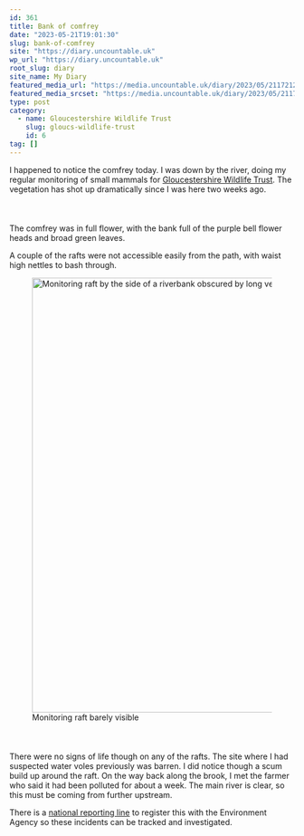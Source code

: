 ```yaml
---
id: 361
title: Bank of comfrey
date: "2023-05-21T19:01:30"
slug: bank-of-comfrey
site: "https://diary.uncountable.uk"
wp_url: "https://diary.uncountable.uk"
root_slug: diary
site_name: My Diary
featured_media_url: "https://media.uncountable.uk/diary/2023/05/21172127/IMG20230521132108.webp"
featured_media_srcset: "https://media.uncountable.uk/diary/2023/05/21172127/IMG20230521132108-300x134.webp 300w, https://media.uncountable.uk/diary/2023/05/21172127/IMG20230521132108-1024x457.webp 1024w, https://media.uncountable.uk/diary/2023/05/21172127/IMG20230521132108-150x150.webp 150w, https://media.uncountable.uk/diary/2023/05/21172127/IMG20230521132108-640x285.webp 640w, https://media.uncountable.uk/diary/2023/05/21172127/IMG20230521132108.webp 2000w"
type: post
category:
  - name: Gloucestershire Wildlife Trust
    slug: gloucs-wildlife-trust
    id: 6
tag: []
---
```



<p>I happened to notice the comfrey today.  I was down by the river, doing my regular monitoring of small mammals for <a href="https://www.gloucestershirewildlifetrust.co.uk/volunteer">Gloucestershire Wildlife Trust</a>.  The vegetation has shot up dramatically since I was here two weeks ago.</p>


<style>.kb-row-layout-id_fc00e6-e3 > .kt-row-column-wrap{align-content:start;}:where(.kb-row-layout-id_fc00e6-e3 > .kt-row-column-wrap) > .wp-block-kadence-column{justify-content:start;}.kb-row-layout-id_fc00e6-e3 > .kt-row-column-wrap{column-gap:var(--global-kb-gap-md, 2rem);row-gap:var(--global-kb-gap-md, 2rem);padding-top:var(--global-kb-spacing-sm, 1.5rem);padding-bottom:var(--global-kb-spacing-sm, 1.5rem);grid-template-columns:repeat(2, minmax(0, 1fr));}.kb-row-layout-id_fc00e6-e3 > .kt-row-layout-overlay{opacity:0.30;}@media all and (max-width: 1024px){.kb-row-layout-id_fc00e6-e3 > .kt-row-column-wrap{grid-template-columns:repeat(2, minmax(0, 1fr));}}@media all and (max-width: 767px){.kb-row-layout-id_fc00e6-e3 > .kt-row-column-wrap{grid-template-columns:minmax(0, 1fr);}.kb-row-layout-id_fc00e6-e3 > .kt-row-column-wrap > .wp-block-kadence-column:nth-of-type(1){order:2;}.kb-row-layout-id_fc00e6-e3 > .kt-row-column-wrap > .wp-block-kadence-column:nth-of-type(2){order:1;}.kb-row-layout-id_fc00e6-e3 > .kt-row-column-wrap > .wp-block-kadence-column:nth-of-type(3){order:12;}.kb-row-layout-id_fc00e6-e3 > .kt-row-column-wrap > .wp-block-kadence-column:nth-of-type(4){order:11;}.kb-row-layout-id_fc00e6-e3 > .kt-row-column-wrap > .wp-block-kadence-column:nth-of-type(5){order:22;}.kb-row-layout-id_fc00e6-e3 > .kt-row-column-wrap > .wp-block-kadence-column:nth-of-type(6){order:21;}.kb-row-layout-id_fc00e6-e3 > .kt-row-column-wrap > .wp-block-kadence-column:nth-of-type(7){order:32;}.kb-row-layout-id_fc00e6-e3 > .kt-row-column-wrap > .wp-block-kadence-column:nth-of-type(8){order:31;}}</style><div class="kb-row-layout-wrap kb-row-layout-id_fc00e6-e3 alignnone wp-block-kadence-rowlayout"><div class="kt-row-column-wrap kt-has-2-columns kt-row-layout-equal kt-tab-layout-inherit kt-mobile-layout-row kt-row-valign-top">
<style>.kadence-column_66225e-5f > .kt-inside-inner-col,.kadence-column_66225e-5f > .kt-inside-inner-col:before{border-top-left-radius:0px;border-top-right-radius:0px;border-bottom-right-radius:0px;border-bottom-left-radius:0px;}.kadence-column_66225e-5f > .kt-inside-inner-col{column-gap:var(--global-kb-gap-sm, 1rem);}.kadence-column_66225e-5f > .kt-inside-inner-col{flex-direction:column;}.kadence-column_66225e-5f > .kt-inside-inner-col > .aligncenter{width:100%;}.kadence-column_66225e-5f > .kt-inside-inner-col:before{opacity:0.3;}.kadence-column_66225e-5f{position:relative;}@media all and (max-width: 1024px){.kadence-column_66225e-5f > .kt-inside-inner-col{flex-direction:column;justify-content:center;}}@media all and (max-width: 767px){.kadence-column_66225e-5f > .kt-inside-inner-col{flex-direction:column;justify-content:center;}}</style>
<div class="wp-block-kadence-column kadence-column_66225e-5f"><div class="kt-inside-inner-col">
<p>The comfrey was in full flower, with the bank full of the purple bell flower heads and broad green leaves.</p>



<p>A couple of the rafts were not accessible easily from the path, with waist high nettles to bash through.</p>
</div></div>


<style>.kadence-column_69848c-5c > .kt-inside-inner-col,.kadence-column_69848c-5c > .kt-inside-inner-col:before{border-top-left-radius:0px;border-top-right-radius:0px;border-bottom-right-radius:0px;border-bottom-left-radius:0px;}.kadence-column_69848c-5c > .kt-inside-inner-col{column-gap:var(--global-kb-gap-sm, 1rem);}.kadence-column_69848c-5c > .kt-inside-inner-col{flex-direction:column;}.kadence-column_69848c-5c > .kt-inside-inner-col > .aligncenter{width:100%;}.kadence-column_69848c-5c > .kt-inside-inner-col:before{opacity:0.3;}.kadence-column_69848c-5c{position:relative;}@media all and (max-width: 1024px){.kadence-column_69848c-5c > .kt-inside-inner-col{flex-direction:column;justify-content:center;}}@media all and (max-width: 767px){.kadence-column_69848c-5c > .kt-inside-inner-col{flex-direction:column;justify-content:center;}}</style>
<div class="wp-block-kadence-column kadence-column_69848c-5c"><div class="kt-inside-inner-col">
<figure class="wp-block-image size-large"><img loading="lazy" decoding="async" width="1024" height="768" src="https://media.uncountable.uk/diary/2023/05/21172126/IMG20230521133100-1024x768.webp" alt="Monitoring raft by the side of a riverbank obscured by long vegetation" class="wp-image-362" srcset="https://media.uncountable.uk/diary/2023/05/21172126/IMG20230521133100-1024x768.webp 1024w, https://media.uncountable.uk/diary/2023/05/21172126/IMG20230521133100-300x225.webp 300w, https://media.uncountable.uk/diary/2023/05/21172126/IMG20230521133100-640x480.webp 640w, https://media.uncountable.uk/diary/2023/05/21172126/IMG20230521133100.webp 2000w" sizes="auto, (max-width: 1024px) 100vw, 1024px" /><figcaption class="wp-element-caption">Monitoring raft barely visible</figcaption></figure>
</div></div>

</div></div>


<p>There were no signs of life though on any of the rafts.  The site where I had suspected water voles previously was barren.  I did notice though a scum build up around the raft. On the way back along the brook, I met the farmer who said it had been polluted for about a week.  The main river is clear, so this must be coming from further upstream.</p>



<p>There is a <a href="https://www.gov.uk/report-an-environmental-incident">national reporting line</a> to register this with the Environment Agency so these incidents can be tracked and investigated. </p>
